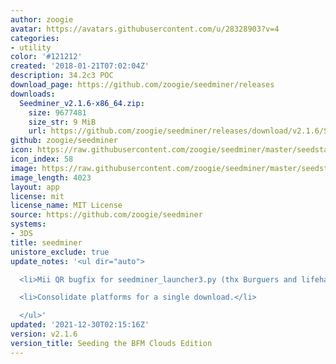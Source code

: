 ```yaml
---
author: zoogie
avatar: https://avatars.githubusercontent.com/u/28328903?v=4
categories:
- utility
color: '#121212'
created: '2018-01-21T07:02:04Z'
description: 34.2c3 POC
download_page: https://github.com/zoogie/seedminer/releases
downloads:
  Seedminer_v2.1.6-x86_64.zip:
    size: 9677481
    size_str: 9 MiB
    url: https://github.com/zoogie/seedminer/releases/download/v2.1.6/Seedminer_v2.1.6-x86_64.zip
github: zoogie/seedminer
icon: https://raw.githubusercontent.com/zoogie/seedminer/master/seedstarter/resources/icon.png
icon_index: 58
image: https://raw.githubusercontent.com/zoogie/seedminer/master/seedstarter/resources/banner.png
image_length: 4023
layout: app
license: mit
license_name: MIT License
source: https://github.com/zoogie/seedminer
systems:
- 3DS
title: seedminer
unistore_exclude: true
update_notes: '<ul dir="auto">

  <li>Mii QR bugfix for seedminer_launcher3.py (thx Burguers and lifehackerhansol!)</li>

  <li>Consolidate platforms for a single download.</li>

  </ul>'
updated: '2021-12-30T02:15:16Z'
version: v2.1.6
version_title: Seeding the BFM Clouds Edition
---
```

